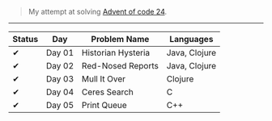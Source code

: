 > My attempt at solving [Advent of code 24](https://adventofcode.com/2024/).
---
| Status | Day    | Problem Name         | Languages     |
|--------|--------|----------------------|---------------|
|  ✔    | Day 01 | Historian Hysteria   | Java, Clojure |
|  ✔    | Day 02 | Red-Nosed Reports    | Java, Clojure |
|  ✔    | Day 03 | Mull It Over         | Clojure       |
|  ✔    | Day 04 | Ceres Search         | C             |
|  ✔    | Day 05 | Print Queue          | C++           |

